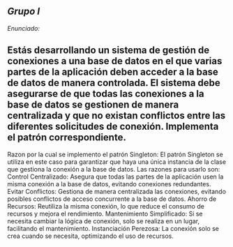 *Grupo I*
--
*Enunciado:*

Estás desarrollando un sistema de gestión de conexiones a una base de datos en el que varias partes
de la aplicación deben acceder a la base de datos de manera controlada. El sistema debe asegurarse
de que todas las conexiones a la base de datos se gestionen de manera centralizada y que no existan
conflictos entre las diferentes solicitudes de conexión. Implementa el patrón correspondiente.
--
Razon por la cual se implemento el patrón Singleton:
El patrón Singleton se utiliza en este caso para garantizar que haya una única instancia de la clase que gestiona la conexión a la base de datos. Las razones para usarlo son:
Control Centralizado: Asegura que todas las partes de la aplicación usen la misma conexión a la base de datos, evitando conexiones redundantes.
Evitar Conflictos: Gestiona de manera centralizada las conexiones, evitando posibles conflictos de acceso concurrente a la base de datos.
Ahorro de Recursos: Reutiliza la misma conexión, lo que reduce el consumo de recursos y mejora el rendimiento.
Mantenimiento Simplificado: Si se necesita cambiar la lógica de conexión, solo se realiza en un lugar, facilitando el mantenimiento.
Instanciación Perezosa: La conexión solo se crea cuando se necesita, optimizando el uso de recursos.
